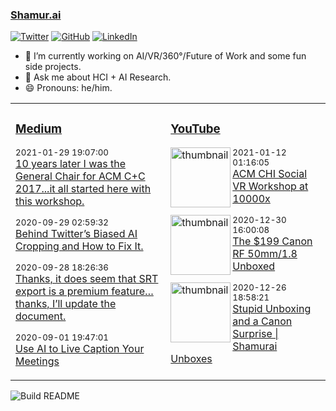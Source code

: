 ### [Shamur.ai](https://shamur.ai)
<a href="https://twitter.com/ayman"><img src="https://img.shields.io/twitter/follow/ayman?label=Twitter&style=social" alt="Twitter"></a>
<a href="https://github.com/ayman"><img src="https://img.shields.io/github/followers/ayman.svg?label=GitHub&style=social" alt="GitHub"></a>
<a href="https://www.linkedin.com/in/aymans"><img src="https://img.shields.io/badge/LinkedIn--_.svg?style=social&logo=linkedin" alt="LinkedIn"></a>

- 🔭 I’m currently working on AI/VR/360°/Future of Work and some fun side projects.
- 💬 Ask me about HCI + AI Research.
- 😄 Pronouns: he/him.


<table>
<tr>
<td valign="top" width="33%">

### [Medium](https://medium.com/@ayman)
<!-- medium starts -->
<p><sub>2021-01-29 19:07:00</sub> <br /> <a href='https://medium.com/@ayman/10-years-later-i-was-the-general-chair-for-acm-c-c-2017-it-all-started-here-with-this-workshop-72e6402c4004?source=rss-fee698eab874------2'>10 years later I was the General Chair for ACM C+C 2017...it all started here with this workshop.</a> </p>
<p><sub>2020-09-29 02:59:32</sub> <br /> <a href='https://medium.com/swlh/behind-twitters-biased-ai-cropping-and-how-to-fix-it-c0bff96c8d3e?source=rss-fee698eab874------2'>Behind Twitter’s Biased AI Cropping and How to Fix It.</a> </p>
<p><sub>2020-09-28 18:26:36</sub> <br /> <a href='https://medium.com/@ayman/thanks-it-does-seem-that-srt-export-is-a-premium-feature-thanks-ill-update-the-dock-3a3ad4f2d503?source=rss-fee698eab874------2'>Thanks, it does seem that SRT export is a premium feature…thanks, I’ll update the document.</a> </p>
<p><sub>2020-09-01 19:47:01</sub> <br /> <a href='https://medium.com/swlh/use-ai-to-live-caption-your-meetings-14e4a2d2da3a?source=rss-fee698eab874------2'>Use AI to Live Caption Your Meetings</a> </p>
<!-- medium ends -->

</td>
<td valign="top" width="34%">

### [YouTube](https://www.youtube.com/channel/UCLwPj90ORTlgIo4Qrnt5N1w?view_as=subscriber)
<!-- youtube starts -->
<div style='clear: both;'> <p><img alt='thumbnail' src='https://i1.ytimg.com/vi/pTXo_tMmXx4/hqdefault.jpg'  width='96' align='left' /> <sub>2021-01-12 01:16:05</sub><br /> <a href='https://www.youtube.com/watch?v=pTXo_tMmXx4'>ACM CHI Social VR Workshop at 10000x</a></p></div>
<div style='clear: both;'> <p><img alt='thumbnail' src='https://i3.ytimg.com/vi/RGrtb4k7www/hqdefault.jpg'  width='96' align='left' /> <sub>2020-12-30 16:00:08</sub><br /> <a href='https://www.youtube.com/watch?v=RGrtb4k7www'>The $199 Canon RF 50mm/1.8 Unboxed</a></p></div>
<div style='clear: both;'> <p><img alt='thumbnail' src='https://i3.ytimg.com/vi/fM8wbJ_oVxc/hqdefault.jpg'  width='96' align='left' /> <sub>2020-12-26 18:58:21</sub><br /> <a href='https://www.youtube.com/watch?v=fM8wbJ_oVxc'>Stupid Unboxing and a Canon Surprise | Shamurai Unboxes</a></p></div>
<!-- youtube ends -->
<div style='clear: both;'></div>
</td>
</tr>
</table>

![Build README](https://github.com/ayman/ayman/workflows/Build%20README/badge.svg)

<!--
**ayman/ayman** is a ✨ _special_ ✨ repository because its `README.md` (this file) appears on your GitHub profile.

Here are some ideas to get you started:

- 🔭 I’m currently working on ...
- 🌱 I’m currently learning ...
- 👯 I’m looking to collaborate on ...
- 🤔 I’m looking for help with ...
- 💬 Ask me about ...
- 📫 How to reach me: ...
- 😄 Pronouns: ...
- ⚡ Fun fact: ...
-->
